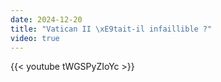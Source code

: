 ```yaml
---
date: 2024-12-20
title: "Vatican II \xE9tait-il infaillible ?"
video: true
---
```



{{< youtube tWGSPyZIoYc >}}

